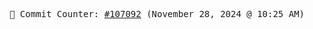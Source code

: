 <p align="center">
    <samp>
        📮 Commit Counter: <a href="https://github.com/Javascript-void0/Javascript-void0/commits/main">#107092</a> (November 28, 2024 @ 10:25 AM)
    </samp>
</p>
